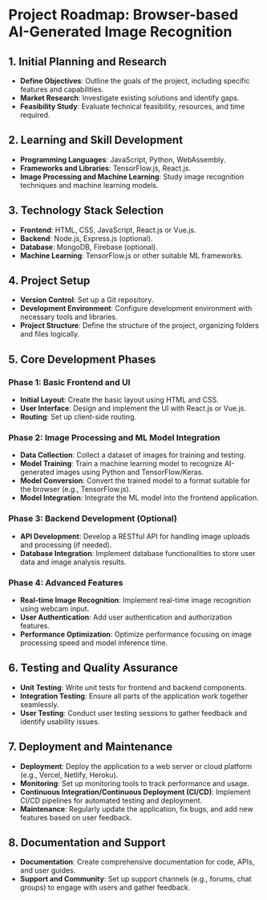# Project Roadmap: Browser-based AI-Generated Image Recognition

## 1. Initial Planning and Research
- **Define Objectives**: Outline the goals of the project, including specific features and capabilities.
- **Market Research**: Investigate existing solutions and identify gaps.
- **Feasibility Study**: Evaluate technical feasibility, resources, and time required.

## 2. Learning and Skill Development
- **Programming Languages**: JavaScript, Python, WebAssembly.
- **Frameworks and Libraries**: TensorFlow.js, React.js.
- **Image Processing and Machine Learning**: Study image recognition techniques and machine learning models.

## 3. Technology Stack Selection
- **Frontend**: HTML, CSS, JavaScript, React.js or Vue.js.
- **Backend**: Node.js, Express.js (optional).
- **Database**: MongoDB, Firebase (optional).
- **Machine Learning**: TensorFlow.js or other suitable ML frameworks.

## 4. Project Setup
- **Version Control**: Set up a Git repository.
- **Development Environment**: Configure development environment with necessary tools and libraries.
- **Project Structure**: Define the structure of the project, organizing folders and files logically.

## 5. Core Development Phases
### Phase 1: Basic Frontend and UI
- **Initial Layout**: Create the basic layout using HTML and CSS.
- **User Interface**: Design and implement the UI with React.js or Vue.js.
- **Routing**: Set up client-side routing.

### Phase 2: Image Processing and ML Model Integration
- **Data Collection**: Collect a dataset of images for training and testing.
- **Model Training**: Train a machine learning model to recognize AI-generated images using Python and TensorFlow/Keras.
- **Model Conversion**: Convert the trained model to a format suitable for the browser (e.g., TensorFlow.js).
- **Model Integration**: Integrate the ML model into the frontend application.

### Phase 3: Backend Development (Optional)
- **API Development**: Develop a RESTful API for handling image uploads and processing (if needed).
- **Database Integration**: Implement database functionalities to store user data and image analysis results.

### Phase 4: Advanced Features
- **Real-time Image Recognition**: Implement real-time image recognition using webcam input.
- **User Authentication**: Add user authentication and authorization features.
- **Performance Optimization**: Optimize performance focusing on image processing speed and model inference time.

## 6. Testing and Quality Assurance
- **Unit Testing**: Write unit tests for frontend and backend components.
- **Integration Testing**: Ensure all parts of the application work together seamlessly.
- **User Testing**: Conduct user testing sessions to gather feedback and identify usability issues.

## 7. Deployment and Maintenance
- **Deployment**: Deploy the application to a web server or cloud platform (e.g., Vercel, Netlify, Heroku).
- **Monitoring**: Set up monitoring tools to track performance and usage.
- **Continuous Integration/Continuous Deployment (CI/CD)**: Implement CI/CD pipelines for automated testing and deployment.
- **Maintenance**: Regularly update the application, fix bugs, and add new features based on user feedback.

## 8. Documentation and Support
- **Documentation**: Create comprehensive documentation for code, APIs, and user guides.
- **Support and Community**: Set up support channels (e.g., forums, chat groups) to engage with users and gather feedback.

